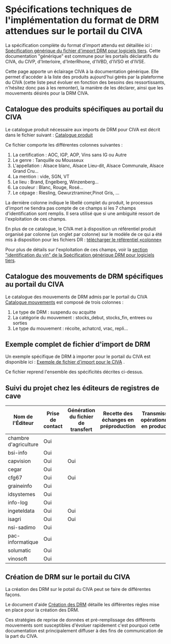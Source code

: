 # Spécifications techniques de l'implémentation du format de DRM attendues sur le portail du CIVA

La spécification complète du format d'import attendu est détaillée ici : [Spécification générique du fichier d'import DRM pour logiciels tiers](https://github.com/24eme/mutualisation-douane/blob/master/logiciels-tiers/). Cette documentation "générique" est commune pour les portails déclaratifs du CIVA, du CIVP, d'Interloire, d'InterRhone, d'IVBD, d'IVSO et d'IVSE.

Cette page apporte un éclairage CIVA à la documentation générique. Elle permet d'accéder à la liste des produits aujourd'hui gérés par la plateforme du CIVA (cette liste peut évoluer en fonction des besoins des ressortissants, n'hésitez donc pas à les remonter), la manière de les déclarer, ainsi que les mouvements désirés pour la DRM CIVA.

## Catalogue des produits spécifiques au portail du CIVA

Le catalogue produit nécessaire aux imports de DRM pour CIVA est décrit dans le fichier suivant : [Catalogue produit](catalogue_produits.csv)

Ce fichier comporte les différentes colonnes suivantes :

1. La certification : AOC, IGP, AOP, Vins sans IG ou Autre
2. Le genre : Tanquille ou Mousseux
3. L'appellation : Alsace blanc, Alsace Lieu-dit, Alsace Communale, Alsace Grand Cru...
4. La mention : vide, SGN, VT
5. Le lieu : Brand, Engelberg, Winzenberg...
6. La couleur : Blanc, Rouge, Rosé...
7. Le cépage : Riesling, Gewurztraminer,Pinot Gris, ...

La dernière colonne indique le libellé complet du produit, le processus d'import ne tiendra pas compte de ce champs si les 7 champs d'identification sont remplis. Il sera utilisé que si une ambiguité ressort de l'exploitation de ces champs.

En plus de ce catalogue, le CIVA met à disposition un référentiel produit organisé par colonne (un onglet par colonne) sur le modèle de ce qui a été mis à disposition pour les fichiers DR : [télécharger le référentiel «colonne»](https://declaration.vinsalsace.pro/documents/Fichier-op%C3%A9rateurs-reference_v3.ods)

Pour plus de détails sur l'exploitation de ces champs, voir la [section "identification du vin" de la Spécification générique DRM pour logiciels tiers](https://github.com/24eme/mutualisation-douane/blob/master/logiciels-tiers/#description-des-lignes-cave).

## Catalogue des mouvements de DRM spécifiques au portail du CIVA

Le catalogue des mouvements de DRM admis par le portail du CIVA  [Catalogue mouvements](catalogue_mouvements.csv) est composé de trois colonnes :

1. Le type de DRM : suspendu ou acquitte
2. La catégorie du mouvement : stocks_debut, stocks_fin, entrees ou sorties
3. Le type du mouvement : récolte, achatcrd, vrac, repli...


## Exemple complet de fichier d'import de DRM

Un exemple spécifique de DRM à importer pour le portail du CIVA est disponible ici : [Exemple de fichier d'import pour le CIVA](exemple_export_drm.csv) .

Ce fichier reprend l'ensemble des spécificités décrites ci-dessus.

## Suivi du projet chez les éditeurs de registres de cave

| Nom de l'Éditeur | Prise de contact | Génération du fichier de transfert | Recette des échanges en préproduction | Transmission opérationnelle en production | Versions compatibles |
|------------------|------------------|-----------------------------------|---------------------------------------|------------------------------------------------------|----------------------|
| chambre d'agriculture | Oui |  |  |  |  |
| bsi-info              | Oui |  |  |  |  |
| capvision             | Oui | Oui |  |  |  |
| cegar                 | Oui |  |  |  |  |
| cfg67                 | Oui  | Oui  |  |  |  |
| graineinfo            | Oui |  |  |  |  |
| idsystemes            | Oui |  |  |  |  |
| info-log              | Oui |  |  |  |  |
| ingeteldata           | Oui | Oui  |  |  |  |
| isagri                | Oui | Oui |  |  |  |
| nsi-sadimo            | Oui |  |  |  |  |
| pac-informatique      | Oui |  |  |  |  |
| solumatic             | Oui |  |  |  |  |
| vinosoft              | Oui |  |  |  |  |

## Création de DRM sur le portail du CIVA

La création des DRM sur le potail du CIVA peut se faire de différentes façons.

Le document d'aide [Création des DRM](creation_drm.md) détaille les différentes règles mise en place pour la création des DRM.

Ces stratégies de reprise de données et pré-remplissage des différents mouvements sont susceptibles d'évoluer rapidement c'est pourquoi cette documentation est principalement diffuser à des fins de communication de la part du CIVA.  
